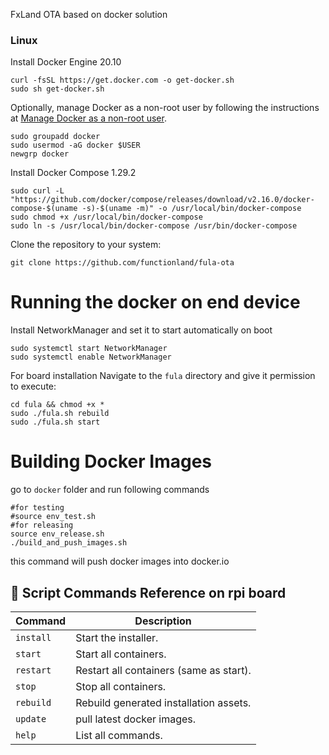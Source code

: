 
FxLand OTA based on docker solution

### Linux

Install Docker Engine 20.10

```shell
curl -fsSL https://get.docker.com -o get-docker.sh
sudo sh get-docker.sh
```

Optionally, manage Docker as a non-root user by following the instructions at [Manage Docker as a non-root user](https://docs.docker.com/engine/install/linux-postinstall/#manage-docker-as-a-non-root-user).

```shell
sudo groupadd docker
sudo usermod -aG docker $USER
newgrp docker
```

Install Docker Compose 1.29.2

```shell
sudo curl -L "https://github.com/docker/compose/releases/download/v2.16.0/docker-compose-$(uname -s)-$(uname -m)" -o /usr/local/bin/docker-compose
sudo chmod +x /usr/local/bin/docker-compose
sudo ln -s /usr/local/bin/docker-compose /usr/bin/docker-compose
```

Clone the repository to your system:

```shell
git clone https://github.com/functionland/fula-ota
```
# Running the docker on end device

Install NetworkManager and set it to start automatically on boot
```shell
sudo systemctl start NetworkManager
sudo systemctl enable NetworkManager
```

For board installation Navigate to the `fula` directory and give it permission to execute:

```shell
cd fula && chmod +x *
sudo ./fula.sh rebuild
sudo ./fula.sh start
```

# Building Docker Images

go to ```docker``` folder and run following commands

```shell
#for testing
#source env_test.sh
#for releasing
source env_release.sh
./build_and_push_images.sh
```

this command will push docker images into docker.io

## 📖 Script Commands Reference on rpi board

Command | Description
---------------------- | ------------------------------------
`install` | Start the installer.
`start` | Start all containers.
`restart`| Restart all containers (same as start).
`stop` | Stop all containers.
`rebuild`| Rebuild generated installation assets.
`update`| pull latest docker images.
`help` | List all commands.
